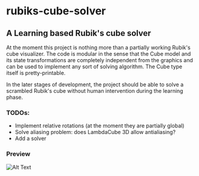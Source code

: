 # rubiks-cube-solver
## A Learning based Rubik's cube solver

At the moment this project is nothing more than a partially working Rubik's cube visualizer.
The code is modular in the sense that the Cube model and its state transformations are completely independent from the
graphics and can be used to implement any sort of solving algorithm.
The Cube type itself is pretty-printable.

In the later stages of development, the project should be able to solve a scrambled Rubik's cube without human intervention
during the learning phase.

### TODOs:
- Implement relative rotations (at the moment they are partially global)
- Solve aliasing problem: does LambdaCube 3D allow antialiasing?
- Add a solver

### Preview
![Alt Text](https://media.giphy.com/media/Bp1oNncOk5of7xuQvK/giphy.gif)

